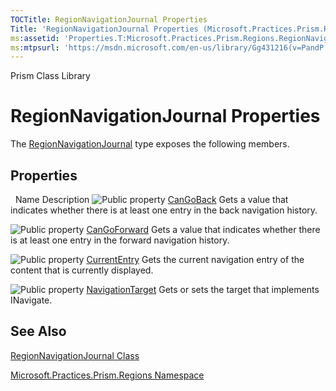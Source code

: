```yaml
---
TOCTitle: RegionNavigationJournal Properties
Title: 'RegionNavigationJournal Properties (Microsoft.Practices.Prism.Regions)'
ms:assetid: 'Properties.T:Microsoft.Practices.Prism.Regions.RegionNavigationJournal'
ms:mtpsurl: 'https://msdn.microsoft.com/en-us/library/Gg431216(v=PandP.50)'
---
```


Prism Class Library

RegionNavigationJournal Properties
==================================

The [RegionNavigationJournal](https://msdn.microsoft.com/t:microsoft.practices.prism.regions.regionnavigationjournal) type exposes the following members.

Properties
----------

<span id="propertyTableToggle"></span>
 
Name
Description
![](https://msdn.microsoft.com/en-us/Gg431216.pubproperty(en-us,PandP.50).gif "Public property")
[CanGoBack](https://msdn.microsoft.com/p:microsoft.practices.prism.regions.regionnavigationjournal.cangoback)
Gets a value that indicates whether there is at least one entry in the back navigation history.

![](https://msdn.microsoft.com/en-us/Gg431216.pubproperty(en-us,PandP.50).gif "Public property")
[CanGoForward](https://msdn.microsoft.com/p:microsoft.practices.prism.regions.regionnavigationjournal.cangoforward)
Gets a value that indicates whether there is at least one entry in the forward navigation history.

![](https://msdn.microsoft.com/en-us/Gg431216.pubproperty(en-us,PandP.50).gif "Public property")
[CurrentEntry](https://msdn.microsoft.com/p:microsoft.practices.prism.regions.regionnavigationjournal.currententry)
Gets the current navigation entry of the content that is currently displayed.

![](https://msdn.microsoft.com/en-us/Gg431216.pubproperty(en-us,PandP.50).gif "Public property")
[NavigationTarget](https://msdn.microsoft.com/p:microsoft.practices.prism.regions.regionnavigationjournal.navigationtarget)
Gets or sets the target that implements INavigate.

See Also
--------


[RegionNavigationJournal Class](https://msdn.microsoft.com/t:microsoft.practices.prism.regions.regionnavigationjournal)

[Microsoft.Practices.Prism.Regions Namespace](https://msdn.microsoft.com/n:microsoft.practices.prism.regions)

